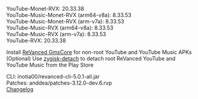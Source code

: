 YouTube-Monet-RVX: 20.33.38  
YouTube-Music-Monet-RVX (arm64-v8a): 8.33.53  
YouTube-Music-Monet-RVX (arm-v7a): 8.33.53  
YouTube-Music-RVX (arm64-v8a): 8.33.53  
YouTube-Music-RVX (arm-v7a): 8.33.53  
YouTube-RVX: 20.33.38  

Install [ReVanced GmsCore](https://github.com/ReVanced/GmsCore/releases/latest) for non-root YouTube and YouTube Music APKs  
(Optional) Use [zygisk-detach](https://github.com/j-hc/zygisk-detach/releases/latest) to detach root ReVanced YouTube and YouTube Music from the Play Store
  
CLI: inotia00/revanced-cli-5.0.1-all.jar  
Patches: anddea/patches-3.12.0-dev.6.rvp  
[Changelog](https://github.com/anddea/revanced-patches/releases/tag/v3.12.0-dev.6)  
